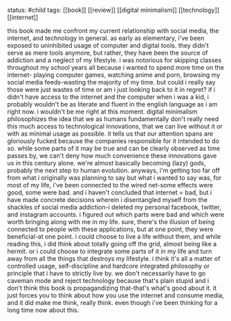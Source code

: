 status: #child 
tags: [[book]] [[review]] [[digital minimalism]] [[technology]] [[internet]] 

this book made me confront my current relationship with social media, the internet, and technology in general. as early as elementary, i've been exposed to uninhibited usage of computer and digital tools. they didn't serve as mere tools anymore, but rather, they have been the source of addiction and a neglect of my lifestyle. i was notorious for skipping classes throughout my school years all because i wanted to spend more time on the internet- playing computer games, watching anime and porn, browsing my social media feeds-wasting the majority of my time. but could i really say those were just wastes of time or am i just looking back to it in regret? if i didn't have access to the internet and the computer when i was a kid, i probably wouldn't be as literate and fluent in the english language as i am right now. i wouldn't be me right at this moment. digital minimalism philosophizes the idea that we as humans fundamentally don't really need this much access to technological innovations, that we can live without it or with as minimal usage as possible. it tells us that our attention spans are gloriously fucked because the companies responsible for it intended to do so. while some parts of it may be true and can be clearly observed as time passes by, we can't deny how much convenience these innovations gave us in this century alone. we're almost basically becoming (lazy) gods, probably the next step to human evolution. anyways, i'm getting too far off from what i originally was planning to say but what i wanted to say was, for most of my life, i've been connected to the wired net-some effects were good, some were bad. and i haven't concluded that internet = bad, but i have made concrete decisions wherein i disentangled myself from the shackles of social media addiction-i deleted my personal facebook, twitter, and instagram accounts. i figured out which parts were bad and which were worth bringing along with me in my life. sure, there's the illusion of being connected to people with these applications, but at one point, they were beneficial-at one point. i could choose to live a life without them, and while reading this, i did think about totally going off the grid, almost being like a hermit. or i could choose to integrate some parts of it in my life and turn away from all the things that destroys my lifestyle. i think it's all a matter of controlled usage, self-discipline and hardcore integrated philosophy or principle that i have to strictly live by. we don't necessarily have to go caveman mode and reject technology because that's plain stupid and i don't think this book is propagandizing that-that's what's good about it. it just forces you to think about how you use the internet and consume media, and it did make me think, really think. even though i've been thinking for a long time now about this.